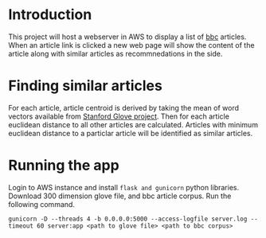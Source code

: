 # Introduction

This project will host a webserver in AWS to display a list of [bbc](http://mlg.ucd.ie/datasets/bbc.html) articles. When an article link is clicked a new web page will show the content of the article along with similar articles as recommnedations in the side. 

# Finding similar articles

For each article, article centroid is derived by taking the mean of word vectors available from [Stanford Glove project](https://nlp.stanford.edu/projects/glove/). Then for each article euclidean distance to all other articles are calculated. Articles with minimum euclidean distance to a particlar article will be identified as similar articles.

# Running the app

Login to AWS instance and install `flask and gunicorn` python libraries. Download 300 dimension glove file, and bbc article corpus. Run the following command.
```
gunicorn -D --threads 4 -b 0.0.0.0:5000 --access-logfile server.log --timeout 60 server:app <path to glove file> <path to bbc corpus>
```
